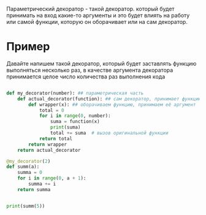 
Параметрический декоратор -  такой декоратор. который будет принимать на вход какие-то аргументы и это будет влиять на работу или самой функции, которую он оборачивает или на сам декоратор. 
# Пример

Давайте напишем такой декоратор, который будет заставлять функцию выполняться несколько раз, в качестве аргумента декоратора принимается целое число количества раз выполнения кода

```python

def my_decorator(number): ## параметрическая часть
    def actual_decorator(function): ## сам декоратор, принимает функцию
        def wrapper(x): ## оборачиваем функцию, принимаем её аргумент
            total = 0
            for i in range(0, number):
                suma = function(x)
                print(suma)
                total += suma  # вызов оригинальной функции
            return total
        return wrapper
    return actual_decorator

@my_decorator(2)
def summ(a):
    summa = 0
    for i in range(0, a + 1):
        summa += i
    return summa


print(summ(5))

```